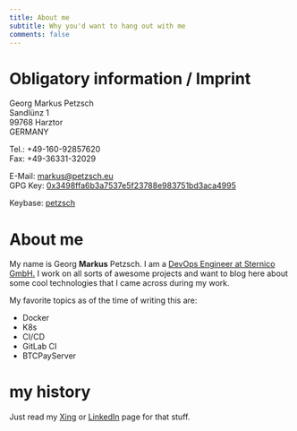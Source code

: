 ```yaml
---
title: About me
subtitle: Why you'd want to hang out with me
comments: false
---
```


# Obligatory information / Imprint

Georg Markus Petzsch  
Sandlünz 1  
99768 Harztor  
GERMANY  

Tel.: +49-160-92857620  
Fax: +49-36331-32029  

E-Mail: markus@petzsch.eu  
GPG Key: [0x3498ffa6b3a7537e5f23788e983751bd3aca4995](https://keyserver.ubuntu.com/pks/lookup?op=get&search=0x3498ffa6b3a7537e5f23788e983751bd3aca4995)  

Keybase: [petzsch](https://keybase.io/petzsch)

# About me

My name is Georg **Markus** Petzsch. I am a [DevOps Engineer at Sternico GmbH.](https://sternico.com) I work on all sorts of awesome projects and want to blog here about some cool technologies that I came across during my work.

My favorite topics as of the time of writing this are:

- Docker
- K8s
- CI/CD
- GitLab CI
- BTCPayServer

# my history

Just read my [Xing](https://www.xing.com/profile/Markus_Petzsch) or [LinkedIn](https://linkedin.com/in/petzsch) page for that stuff.
